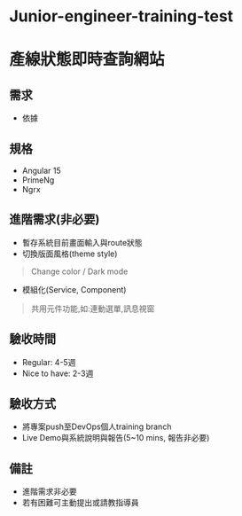 # Junior-engineer-training-test

# 產線狀態即時查詢網站

## 需求
* 依據

## 規格
* Angular 15
* PrimeNg
* Ngrx

## 進階需求(非必要)
* 暫存系統目前畫面輸入與route狀態
* 切換版面風格(theme style)
> Change color / Dark mode  
* 模組化(Service, Component)
> 共用元件功能,如:連動選單,訊息視窗

## 驗收時間
* Regular: 4-5週
* Nice to have: 2-3週

## 驗收方式
* 將專案push至DevOps個人training branch
* Live Demo與系統說明與報告(5~10 mins, 報告非必要)

## 備註
* 進階需求非必要
* 若有困難可主動提出或請教指導員
